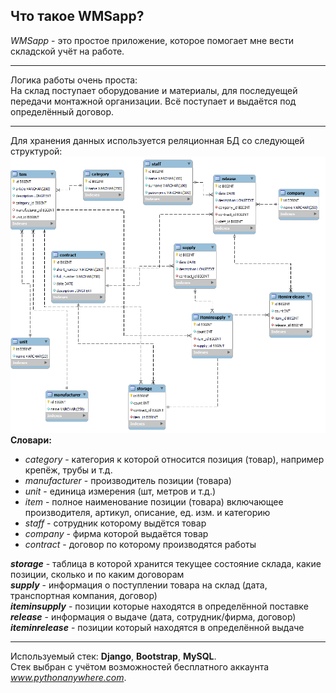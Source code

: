 ## Что такое WMSapp?
*WMSapp* - это простое приложение, которое помогает мне вести складской учёт на работе.
***
Логика работы очень проста:  
На склад поступает оборудование и материалы, для последуещей передачи монтажной организации. Всё поступает и выдаётся под определённый договор.
***
Для хранения данных используется реляционная БД со следующей структурой:  
![Схема БД](https://github.com/sigarev-andrey/WMSapp/raw/master/schema.png)  
**Словари:**
- *category* - категория к которой относится позиция (товар), например крепёж, трубы и т.д.
- *manufacturer* - производитель позиции (товара)
- *unit* - единица измерения (шт, метров и т.д.)
- *item* - полное наименование позиции (товара) включающее производителя, артикул, описание, ед. изм. и категорию
- *staff* - сотрудник которому выдётся товар
- *company* - фирма которой выдаётся товар
- *contract* - договор по которому производятся работы

***storage*** - таблица в которой хранится текущее состояние склада, какие позиции, сколько и по каким договорам  
***supply*** - информация о поступлении товара на склад (дата, транспортная компания, договор)  
***iteminsupply*** - позиции которые находятся в определённой поставке  
***release*** - информация о выдаче (дата, сотрудник/фирма, договор)  
***iteminrelease*** - позиции который находятся в определённой выдаче
***
Используемый стек: **Django**, **Bootstrap**, **MySQL**.  
Стек выбран с учётом возможностей бесплатного аккаунта *www.pythonanywhere.com*.
